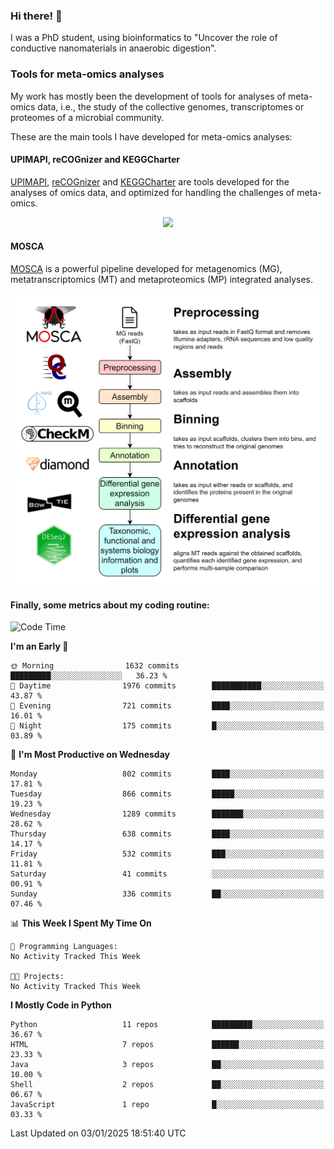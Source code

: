 ### Hi there! 👋

I was a PhD student, using bioinformatics to "Uncover the role of conductive nanomaterials in anaerobic digestion".

### Tools for meta-omics analyses

My work has mostly been the development of tools for analyses of meta-omics data, i.e., the study of the collective genomes, transcriptomes or proteomes of a microbial community.

These are the main tools I have developed for meta-omics analyses:

#### UPIMAPI, reCOGnizer and KEGGCharter

[UPIMAPI](https://github.com/iquasere/UPIMAPI), [reCOGnizer](https://github.com/iquasere/reCOGnizer) and [KEGGCharter](https://github.com/iquasere/KEGGCharter) are tools developed for the analyses of omics data, and optimized for handling the challenges of meta-omics.

<p align="center">
    <img src="assets/annotation_paper.png">
</p>

#### MOSCA

[MOSCA](https://github.com/iquasere/MOSCA) is a powerful pipeline developed for metagenomics (MG), metatranscriptomics (MT) and metaproteomics (MP) integrated analyses.

<p align="center">
    <img src="assets/mosca_workflow.png" align="center" width="700">
</p>


#### Finally, some metrics about my coding routine:

<!--START_SECTION:waka-->
![Code Time](http://img.shields.io/badge/Code%20Time-893%20hrs%2037%20mins-blue)

**I'm an Early 🐤** 

```text
🌞 Morning                1632 commits        █████████░░░░░░░░░░░░░░░░   36.23 % 
🌆 Daytime                1976 commits        ███████████░░░░░░░░░░░░░░   43.87 % 
🌃 Evening                721 commits         ████░░░░░░░░░░░░░░░░░░░░░   16.01 % 
🌙 Night                  175 commits         █░░░░░░░░░░░░░░░░░░░░░░░░   03.89 % 
```
📅 **I'm Most Productive on Wednesday** 

```text
Monday                   802 commits         ████░░░░░░░░░░░░░░░░░░░░░   17.81 % 
Tuesday                  866 commits         █████░░░░░░░░░░░░░░░░░░░░   19.23 % 
Wednesday                1289 commits        ███████░░░░░░░░░░░░░░░░░░   28.62 % 
Thursday                 638 commits         ████░░░░░░░░░░░░░░░░░░░░░   14.17 % 
Friday                   532 commits         ███░░░░░░░░░░░░░░░░░░░░░░   11.81 % 
Saturday                 41 commits          ░░░░░░░░░░░░░░░░░░░░░░░░░   00.91 % 
Sunday                   336 commits         ██░░░░░░░░░░░░░░░░░░░░░░░   07.46 % 
```


📊 **This Week I Spent My Time On** 

```text
💬 Programming Languages: 
No Activity Tracked This Week

🐱‍💻 Projects: 
No Activity Tracked This Week
```

**I Mostly Code in Python** 

```text
Python                   11 repos            █████████░░░░░░░░░░░░░░░░   36.67 % 
HTML                     7 repos             ██████░░░░░░░░░░░░░░░░░░░   23.33 % 
Java                     3 repos             ██░░░░░░░░░░░░░░░░░░░░░░░   10.00 % 
Shell                    2 repos             ██░░░░░░░░░░░░░░░░░░░░░░░   06.67 % 
JavaScript               1 repo              █░░░░░░░░░░░░░░░░░░░░░░░░   03.33 % 
```




 Last Updated on 03/01/2025 18:51:40 UTC
<!--END_SECTION:waka-->
